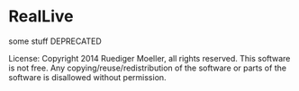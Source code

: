 RealLive
========

some stuff DEPRECATED

License: Copyright 2014 Ruediger Moeller, all rights reserved. This software is not free. 
Any copying/reuse/redistribution of the software or parts of the software is disallowed without permission.
